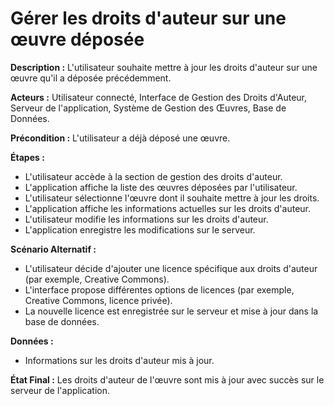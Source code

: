 # Gérer les droits d'auteur sur une œuvre déposée

  **Description :** L'utilisateur souhaite mettre à jour les droits d'auteur sur une œuvre qu'il a déposée précédemment.

  **Acteurs :** Utilisateur connecté, Interface de Gestion des Droits d'Auteur, Serveur de l'application, Système de Gestion des Œuvres, Base de Données.

  **Précondition :** L'utilisateur a déjà déposé une œuvre.

  **Étapes :**

  - L'utilisateur accède à la section de gestion des droits d'auteur.
  - L'application affiche la liste des œuvres déposées par l'utilisateur.
  - L'utilisateur sélectionne l'œuvre dont il souhaite mettre à jour les droits.
  - L'application affiche les informations actuelles sur les droits d'auteur.
  - L'utilisateur modifie les informations sur les droits d'auteur.
  - L'application enregistre les modifications sur le serveur.

**Scénario Alternatif :**
  - L'utilisateur décide d'ajouter une licence spécifique aux droits d'auteur (par exemple, Creative Commons).
  - L'interface propose différentes options de licences (par exemple, Creative Commons, licence privée).
  - La nouvelle licence est enregistrée sur le serveur et mise à jour dans la base de données.

**Données :**
  - Informations sur les droits d'auteur mis à jour.

**État Final :** Les droits d'auteur de l'œuvre sont mis à jour avec succès sur le serveur de l'application.

